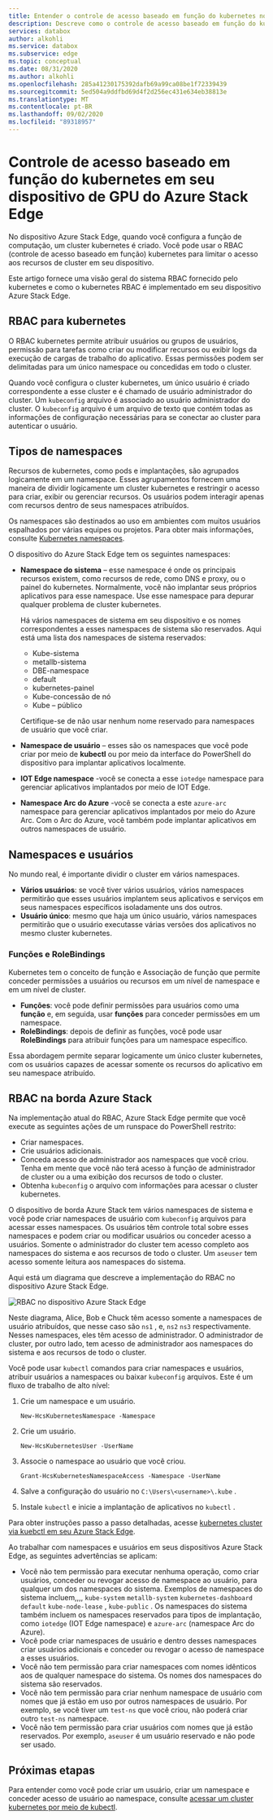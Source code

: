 ```yaml
---
title: Entender o controle de acesso baseado em função do kubernetes no dispositivo Azure Stack Edge | Microsoft Docs
description: Descreve como o controle de acesso baseado em função do kubernetes ocorre em um dispositivo Azure Stack Edge.
services: databox
author: alkohli
ms.service: databox
ms.subservice: edge
ms.topic: conceptual
ms.date: 08/31/2020
ms.author: alkohli
ms.openlocfilehash: 285a41230175392dafb69a99ca08be1f72339439
ms.sourcegitcommit: 5ed504a9ddfbd69d4f2d256ec431e634eb38813e
ms.translationtype: MT
ms.contentlocale: pt-BR
ms.lasthandoff: 09/02/2020
ms.locfileid: "89318957"
---
```

# <a name="kubernetes-role-based-access-control-on-your-azure-stack-edge-gpu-device"></a>Controle de acesso baseado em função do kubernetes em seu dispositivo de GPU do Azure Stack Edge


No dispositivo Azure Stack Edge, quando você configura a função de computação, um cluster kubernetes é criado. Você pode usar o RBAC (controle de acesso baseado em função) kubernetes para limitar o acesso aos recursos de cluster em seu dispositivo.

Este artigo fornece uma visão geral do sistema RBAC fornecido pelo kubernetes e como o kubernetes RBAC é implementado em seu dispositivo Azure Stack Edge. 

## <a name="rbac-for-kubernetes"></a>RBAC para kubernetes

O RBAC kubernetes permite atribuir usuários ou grupos de usuários, permissão para tarefas como criar ou modificar recursos ou exibir logs da execução de cargas de trabalho do aplicativo. Essas permissões podem ser delimitadas para um único namespace ou concedidas em todo o cluster. 

Quando você configura o cluster kubernetes, um único usuário é criado correspondente a esse cluster e é chamado de usuário administrador do cluster.  Um `kubeconfig` arquivo é associado ao usuário administrador do cluster. O `kubeconfig` arquivo é um arquivo de texto que contém todas as informações de configuração necessárias para se conectar ao cluster para autenticar o usuário.

## <a name="namespaces-types"></a>Tipos de namespaces

Recursos de kubernetes, como pods e implantações, são agrupados logicamente em um namespace. Esses agrupamentos fornecem uma maneira de dividir logicamente um cluster kubernetes e restringir o acesso para criar, exibir ou gerenciar recursos. Os usuários podem interagir apenas com recursos dentro de seus namespaces atribuídos.

Os namespaces são destinados ao uso em ambientes com muitos usuários espalhados por várias equipes ou projetos. Para obter mais informações, consulte [Kubernetes namespaces](https://kubernetes.io/docs/concepts/overview/working-with-objects/namespaces/).

O dispositivo do Azure Stack Edge tem os seguintes namespaces:

- **Namespace do sistema** – esse namespace é onde os principais recursos existem, como recursos de rede, como DNS e proxy, ou o painel do kubernetes. Normalmente, você não implantar seus próprios aplicativos para esse namespace. Use esse namespace para depurar qualquer problema de cluster kubernetes. 

    Há vários namespaces de sistema em seu dispositivo e os nomes correspondentes a esses namespaces de sistema são reservados. Aqui está uma lista dos namespaces de sistema reservados: 
    - Kube-sistema
    - metallb-sistema
    - DBE-namespace
    - default
    - kubernetes-painel
    - Kube-concessão de nó
    - Kube – público


    Certifique-se de não usar nenhum nome reservado para namespaces de usuário que você criar. 
<!--- **default namespace** - This namespace is where pods and deployments are created by default when none is provided and you have admin access to this namespace. When you interact with the Kubernetes API, such as with `kubectl get pods`, the default namespace is used when none is specified.-->

- **Namespace de usuário** – esses são os namespaces que você pode criar por meio de **kubectl** ou por meio da interface do PowerShell do dispositivo para implantar aplicativos localmente.
 
- **IOT Edge namespace** -você se conecta a esse `iotedge` namespace para gerenciar aplicativos implantados por meio de IOT Edge.

- **Namespace Arc do Azure** -você se conecta a este `azure-arc` namespace para gerenciar aplicativos implantados por meio do Azure Arc. Com o Arc do Azure, você também pode implantar aplicativos em outros namespaces de usuário. 

## <a name="namespaces-and-users"></a>Namespaces e usuários

No mundo real, é importante dividir o cluster em vários namespaces. 

- **Vários usuários**: se você tiver vários usuários, vários namespaces permitirão que esses usuários implantem seus aplicativos e serviços em seus namespaces específicos isoladamente uns dos outros. 
- **Usuário único**: mesmo que haja um único usuário, vários namespaces permitirão que o usuário executasse várias versões dos aplicativos no mesmo cluster kubernetes.

### <a name="roles-and-rolebindings"></a>Funções e RoleBindings

Kubernetes tem o conceito de função e Associação de função que permite conceder permissões a usuários ou recursos em um nível de namespace e em um nível de cluster. 

- **Funções**: você pode definir permissões para usuários como uma **função** e, em seguida, usar **funções** para conceder permissões em um namespace. 
- **RoleBindings**: depois de definir as funções, você pode usar **RoleBindings** para atribuir funções para um namespace específico. 

Essa abordagem permite separar logicamente um único cluster kubernetes, com os usuários capazes de acessar somente os recursos do aplicativo em seu namespace atribuído. 

## <a name="rbac-on-azure-stack-edge"></a>RBAC na borda Azure Stack

Na implementação atual do RBAC, Azure Stack Edge permite que você execute as seguintes ações de um runspace do PowerShell restrito:

- Criar namespaces.  
- Crie usuários adicionais.
- Conceda acesso de administrador aos namespaces que você criou. Tenha em mente que você não terá acesso à função de administrador de cluster ou a uma exibição dos recursos de todo o cluster.
- Obtenha `kubeconfig` o arquivo com informações para acessar o cluster kubernetes.


O dispositivo de borda Azure Stack tem vários namespaces de sistema e você pode criar namespaces de usuário com `kubeconfig` arquivos para acessar esses namespaces. Os usuários têm controle total sobre esses namespaces e podem criar ou modificar usuários ou conceder acesso a usuários. Somente o administrador do cluster tem acesso completo aos namespaces do sistema e aos recursos de todo o cluster. Um `aseuser` tem acesso somente leitura aos namespaces do sistema.

Aqui está um diagrama que descreve a implementação do RBAC no dispositivo Azure Stack Edge.

![RBAC no dispositivo Azure Stack Edge](./media/azure-stack-edge-gpu-kubernetes-rbac/rbac-view-1.png)

Neste diagrama, Alice, Bob e Chuck têm acesso somente a namespaces de usuário atribuídos, que nesse caso são `ns1` , e, `ns2` `ns3` respectivamente. Nesses namespaces, eles têm acesso de administrador. O administrador de cluster, por outro lado, tem acesso de administrador aos namespaces do sistema e aos recursos de todo o cluster.

Você pode usar `kubectl` comandos para criar namespaces e usuários, atribuir usuários a namespaces ou baixar `kubeconfig` arquivos. Este é um fluxo de trabalho de alto nível:

1. Crie um namespace e um usuário.  

    `New-HcsKubernetesNamespace -Namespace`  

2. Crie um usuário.  

    `New-HcsKubernetesUser -UserName`  

3. Associe o namespace ao usuário que você criou.  

    `Grant-HcsKubernetesNamespaceAccess -Namespace -UserName`  

4. Salve a configuração do usuário no `C:\Users\<username>\.kube` .  

5. Instale `kubectl` e inicie a implantação de aplicativos no `kubectl` . 

Para obter instruções passo a passo detalhadas, acesse [kubernetes cluster via kuebctl em seu Azure Stack Edge](azure-stack-edge-gpu-create-kubernetes-cluster.md).


Ao trabalhar com namespaces e usuários em seus dispositivos Azure Stack Edge, as seguintes advertências se aplicam:

- Você não tem permissão para executar nenhuma operação, como criar usuários, conceder ou revogar acesso de namespace ao usuário, para qualquer um dos namespaces do sistema. Exemplos de namespaces do sistema incluem,,,, `kube-system` `metallb-system` `kubernetes-dashboard` `default` `kube-node-lease` , `kube-public` . Os namespaces do sistema também incluem os namespaces reservados para tipos de implantação, como `iotedge` (IOT Edge namespace) e `azure-arc` (namespace Arc do Azure).
- Você pode criar namespaces de usuário e dentro desses namespaces criar usuários adicionais e conceder ou revogar o acesso de namespace a esses usuários.
- Você não tem permissão para criar namespaces com nomes idênticos aos de qualquer namespace do sistema. Os nomes dos namespaces do sistema são reservados.  
- Você não tem permissão para criar nenhum namespace de usuário com nomes que já estão em uso por outros namespaces de usuário. Por exemplo, se você tiver um `test-ns` que você criou, não poderá criar outro `test-ns` namespace.
- Você não tem permissão para criar usuários com nomes que já estão reservados. Por exemplo, `aseuser` é um usuário reservado e não pode ser usado.


## <a name="next-steps"></a>Próximas etapas

Para entender como você pode criar um usuário, criar um namespace e conceder acesso de usuário ao namespace, consulte [acessar um cluster kubernetes por meio de kubectl](azure-stack-edge-gpu-create-kubernetes-cluster.md).

